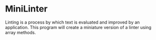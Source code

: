 # MiniLinter
Linting is a process by which text is evaluated and improved by an application. This program will create a miniature version of a linter using array methods.
